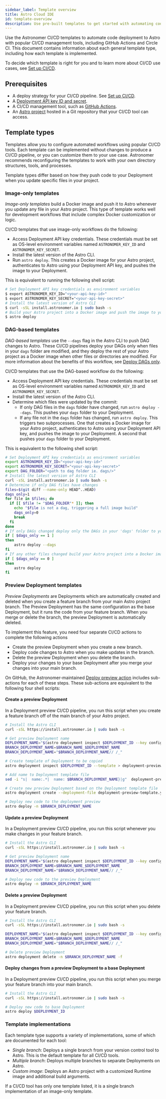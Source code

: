 ```yaml
---
sidebar_label: Template overview
title: Astro Cloud IDE
id: template-overview
description: Use pre-built templates to get started with automating code Deploys 
---
```


Use the Astronomer CI/CD templates to automate code deployment to Astro with popular CI/CD management tools, including GitHub Actions and Circle CI. This document contains information about each general template type, including how each template is implemented.

To decide which template is right for you and to learn more about CI/CD use cases, see [Set up CI/CD](set-up-ci-cd.md).

## Prerequisites

- A deploy strategy for your CI/CD pipeline. See [Set up CI/CD](set-up-ci-cd.md).
- A [Deployment API key ID and secret](api-keys.md).
- A CI/CD management tool, such as [GitHub Actions](https://docs.github.com/en/actions).
- An [Astro project](create-project.md) hosted in a Git repository that your CI/CD tool can access.

## Template types

Templates allow you to configure automated workflows using popular CI/CD tools. Each template can be implemented without changes to produce a CI/CD pipeline, or you can customize them to your use case. Astronomer recommends reconfiguring the templates to work with your own directory structures, tools, and processes.

Template types differ based on how they push code to your Deployment when you update specific files in your project.

### Image-only templates  

_Image-only templates_ build a Docker image and push it to Astro whenever you update any file in your Astro project. This type of template works well for development workflows that include complex Docker customization or logic.

CI/CD templates that use image-only workflows do the following:

- Access Deployment API key credentials. These credentials must be set as OS-level environment variables named `ASTRONOMER_KEY_ID` and `ASTRONOMER_KEY_SECRET`.
- Install the latest version of the Astro CLI.
- Run `astro deploy`. This creates a Docker image for your Astro project, authenticates to Astro using your Deployment API key, and pushes the image to your Deployment.

This is equivalent to running the following shell script:

```sh
# Set Deployment API key credentials as environment variables
$ export ASTRONOMER_KEY_ID="<your-api-key-id>"
$ export ASTRONOMER_KEY_SECRET="<your-api-key-secret>"
# Install the latest version of Astro CLI
$ curl -sSL install.astronomer.io | sudo bash -s
# Build your Astro project into a Docker image and push the image to your Deployment
$ astro deploy
```

### DAG-based templates

_DAG-based templates_ use the `--dags` flag in the Astro CLI to push DAG changes to Astro. These CI/CD pipelines deploy your DAGs only when files in your `dags` folder are modified, and they deploy the rest of your Astro project as a Docker image when other files or directories are modified. For more information about the benefits of this workflow, see [Deploy DAGs only](deploy-code.md#deploy-dags-only).

CI/CD templates that use the DAG-based workflow do the following:

- Access Deployment API key credentials. These credentials must be set as OS-level environment variables named `ASTRONOMER_KEY_ID` and `ASTRONOMER_KEY_SECRET`.
- Install the latest version of the Astro CLI.
- Determine which files were updated by the commit:
    - If only DAG files in the `dags` folder have changed, run `astro deploy --dags`. This pushes your `dags` folder to your Deployment.
    - If any file not in the `dags` folder has changed, run `astro deploy`. This triggers two subprocesses. One that creates a Docker image for your Astro project, authenticates to Astro using your Deployment API key, and pushes the image to your Deployment. A second that pushes your `dags` folder to your Deployment.

This is equivalent to the following shell script: 

```sh
# Set Deployment API key credentials as environment variables
export ASTRONOMER_KEY_ID="<your-api-key-id>"
export ASTRONOMER_KEY_SECRET="<your-api-key-secret>"
export DAG_FOLDER="<path to dag folder ie. dags/>"
# Install the latest version of Astro CLI
curl -sSL install.astronomer.io | sudo bash -s
# Determine if only DAG files have changes
files=$(git diff --name-only HEAD^..HEAD)
dags_only=1
for file in $files; do
  if [[ $file != "$DAG_FOLDER"* ]]; then
    echo "$file is not a dag, triggering a full image build"
    dags_only=0
    break
  fi
done
# If only DAGs changed deploy only the DAGs in your 'dags' folder to your Deployment
if [ $dags_only == 1 ]
then
    astro deploy --dags
fi
# If any other files changed build your Astro project into a Docker image, push the image to your Deployment, and then push and DAG changes
if [ $dags_only == 0 ]
then
    astro deploy
fi
```

### Preview Deployment templates

_Preview Deployments_ are Deployments which are automatically created and deleted when you create a feature branch from your main Astro project branch. The Preview Deployment has the same configuration as the base Deployment, but it runs the code from your feature branch. When you merge or delete the branch, the preview Deployment is automatically deleted. 

To implement this feature, you need four separate CI/CD actions to complete the following actions

- Create the preview Deployment when you create a new branch.
- Deploy code changes to Astro when you make updates in the branch.
- Delete the preview Deployment when you delete the branch. 
- Deploy your changes to your base Deployment after you merge your changes into your main branch. 

On GitHub, the Astronomer-maintained [Deploy preview action](https://github.com/astronomer/deploy-action/tree/deployment-preview#deployment-preview-templates) includes sub-actions for each of these steps. These sub-actions are equivalent to the following four shell scripts: 

#### Create a preview Deployment

In a Deployment preview CI/CD pipeline, you run this script when you create a feature branch off of the main branch of your Astro project. 

```sh
# Install the Astro CLI
curl -sSL https://install.astronomer.io | sudo bash -s

# Get preview Deployment name
DEPLOYMENT_NAME="$(astro deployment inspect $DEPLOYMENT_ID --key configuration.name)"
BRANCH_DEPLOYMENT_NAME=$BRANCH_NAME_$DEPLOYMENT_NAME
BRANCH_DEPLOYMENT_NAME="$BRANCH_DEPLOYMENT_NAME// /_"

# Create template of Deployment to be copied
astro deployment inspect $DEPLOYMENT_ID --template > deployment-preview-template.yaml # automatically creates deployment-preview-template.yaml file

# Add name to Deployment template file
sed -i "s|  name:.*|  name: $BRANCH_DEPLOYMENT_NAME}|g"  deployment-preview-template.yaml

# Create new preview Deployment based on the Deployment template file
astro deployment create --deployment-file deployment-preview-template.yaml

# Deploy new code to the deployment preview 
astro deploy -n $BRANCH_DEPLOYMENT_NAME
```

#### Update a preview Deployment

In a Deployment preview CI/CD pipeline, you run this script whenever you make changes in your feature branch.

```sh
# Install the Astro CLI
curl -sSL https://install.astronomer.io | sudo bash -s

# Get preview Deployment name
DEPLOYMENT_NAME="$(astro deployment inspect $DEPLOYMENT_ID --key configuration.name)"
BRANCH_DEPLOYMENT_NAME=$BRANCH_NAME_$DEPLOYMENT_NAME
BRANCH_DEPLOYMENT_NAME="$BRANCH_DEPLOYMENT_NAME// /_"

# Deploy new code to the preview Deployment
astro deploy -n $BRANCH_DEPLOYMENT_NAME
```

#### Delete a preview Deployment

In a Deployment preview CI/CD pipeline, you run this script when you delete your feature branch.

```sh
# Install the Astro CLI
curl -sSL https://install.astronomer.io | sudo bash -s

DEPLOYMENT_NAME="$(astro deployment inspect $DEPLOYMENT_ID --key configuration.name)"
BRANCH_DEPLOYMENT_NAME=$BRANCH_NAME_$DEPLOYMENT_NAME
BRANCH_DEPLOYMENT_NAME="$BRANCH_DEPLOYMENT_NAME// /_"

# Delete preview Deployment
astro deployment delete -n $BRANCH_DEPLOYMENT_NAME -f
```

#### Deploy changes from a preview Deployment to a base Deployment

In a Deployment preview CI/CD pipeline, you run this script when you merge your feature branch into your main branch.

```sh
# Install the Astro CLI
curl -sSL https://install.astronomer.io | sudo bash -s

# Deploy new code to base Deployment
astro deploy $DEPLOYMENT_ID
```

### Template implementations

Each template type supports a variety of implementations, some of which are documented for each tool:

- _Single branch_: Deploys a single branch from your version control tool to Astro. This is the default template for all CI/CD tools. 
- _Multiple branch_: Deploys multiple branches to separate Deployments on Astro.
- _Custom image_: Deploys an Astro project with a customized Runtime image and additional build arguments.

If a CI/CD tool has only one template listed, it is a single branch implementation of an image-only template.
